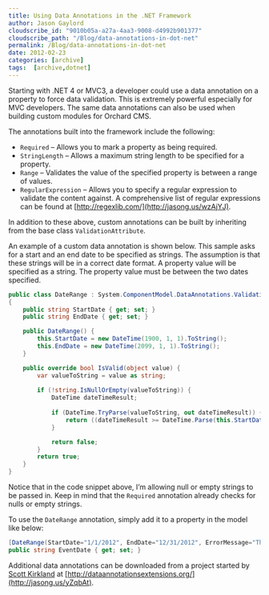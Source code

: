 ```yaml
---
title: Using Data Annotations in the .NET Framework
author: Jason Gaylord
cloudscribe_id: "9010b05a-a27a-4aa3-9008-d4992b901377"
cloudscribe_path: "/Blog/data-annotations-in-dot-net"
permalink: /Blog/data-annotations-in-dot-net
date: 2012-02-23
categories: [archive]
tags:  [archive,dotnet]
---
```


Starting with .NET 4 or MVC3, a developer could use a data annotation on a property to force data validation. This is extremely powerful especially for MVC developers. The same data annotations can also be used when building custom modules for Orchard CMS.

The annotations built into the framework include the following:

- `Required` – Allows you to mark a property as being required.
- `StringLength` – Allows a maximum string length to be specified for a property.
- `Range` – Validates the value of the specified property is between a range of values.
- `RegularExpression` – Allows you to specify a regular expression to validate the content against. A comprehensive list of regular expressions can be found at [http://regexlib.com/](http://jasong.us/wzAjYJ).

In addition to these above, custom annotations can be built by inheriting from the base class `ValidationAttribute`.

An example of a custom data annotation is shown below. This sample asks for a start and an end date to be specified as strings. The assumption is that these strings will be in a correct date format. A property value will be specified as a string. The property value must be between the two dates specified.

```csharp
public class DateRange : System.ComponentModel.DataAnnotations.ValidationAttribute
{
    public string StartDate { get; set; }
    public string EndDate { get; set; }

    public DateRange() {
        this.StartDate = new DateTime(1900, 1, 1).ToString();
        this.EndDate = new DateTime(2099, 1, 1).ToString();
    }

    public override bool IsValid(object value) {
        var valueToString = value as string;
            
        if (!string.IsNullOrEmpty(valueToString)) {
            DateTime dateTimeResult;
                
            if (DateTime.TryParse(valueToString, out dateTimeResult)) {
                return ((dateTimeResult >= DateTime.Parse(this.StartDate)) && (dateTimeResult <= DateTime.Parse(this.EndDate)));
            }

            return false;
        }
        return true;
    }
}
```

Notice that in the code snippet above, I’m allowing null or empty strings to be passed in. Keep in mind that the `Required` annotation already checks for nulls or empty strings.

To use the `DateRange` annotation, simply add it to a property in the model like below:

```csharp
[DateRange(StartDate="1/1/2012", EndDate="12/31/2012", ErrorMessage="The date must be during the 2012 calendar year.")]
public string EventDate { get; set; }
```

Additional data annotations can be downloaded from a project started by [Scott Kirkland](http://jasong.us/x6XWbz) at [http://dataannotationsextensions.org/](http://jasong.us/yZqbAt).